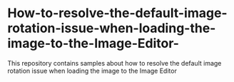 # How-to-resolve-the-default-image-rotation-issue-when-loading-the-image-to-the-Image-Editor-
This repository contains samples about how to resolve the default image rotation issue when loading the image to the Image Editor 
